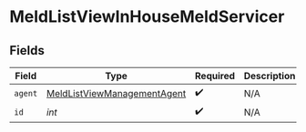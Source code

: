 # MeldListViewInHouseMeldServicer


## Fields

| Field                                                                             | Type                                                                              | Required                                                                          | Description                                                                       |
| --------------------------------------------------------------------------------- | --------------------------------------------------------------------------------- | --------------------------------------------------------------------------------- | --------------------------------------------------------------------------------- |
| `agent`                                                                           | [MeldListViewManagementAgent](../../models/shared/meldlistviewmanagementagent.md) | :heavy_check_mark:                                                                | N/A                                                                               |
| `id`                                                                              | *int*                                                                             | :heavy_check_mark:                                                                | N/A                                                                               |
